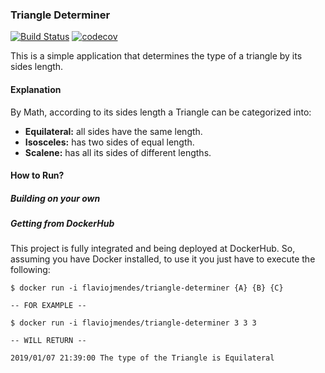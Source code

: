 ### Triangle Determiner
[![Build Status](https://travis-ci.org/flaviojmendes/triangle-determiner.svg?branch=master)](https://travis-ci.org/flaviojmendes/triangle-determiner)
[![codecov](https://codecov.io/gh/flaviojmendes/triangle-determiner/branch/master/graph/badge.svg)](https://codecov.io/gh/flaviojmendes/triangle-determiner)


This is a simple application that determines the type of a triangle by its sides length.

#### Explanation

By Math, according to its sides length a Triangle can be categorized into: 

- **Equilateral:** all sides have the same length.
- **Isosceles:** has two sides of equal length.
- **Scalene:** has all its sides of different lengths.

#### How to Run?

##### Building on your own



##### Getting from DockerHub

This project is fully integrated and being deployed at DockerHub.
So, assuming you have Docker installed, to use it you just have to execute the following:
```
$ docker run -i flaviojmendes/triangle-determiner {A} {B} {C}

-- FOR EXAMPLE --

$ docker run -i flaviojmendes/triangle-determiner 3 3 3

-- WILL RETURN --

2019/01/07 21:39:00 The type of the Triangle is Equilateral

```